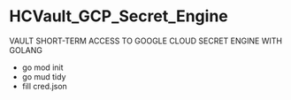 # HCVault_GCP_Secret_Engine
VAULT SHORT-TERM ACCESS TO GOOGLE CLOUD SECRET ENGINE WITH GOLANG

- go mod init
- go mud tidy
- fill cred.json
